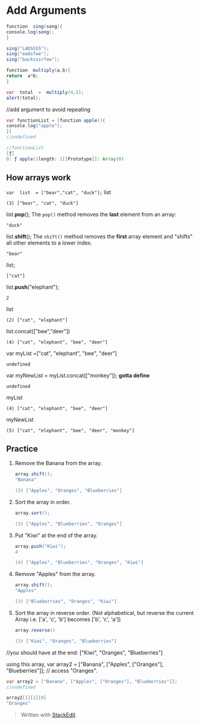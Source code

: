 # Add Arguments
```java
function  sing(song){
console.log(song);
}

sing("LADSSSS");
sing("ewdsfwe");
sing("backsssrfew");
```
```java
function  multiply(a,b){
return  a*b;
}

var  total  =  multiply(4,5);
alert(total);
```
//add argument to avoid repeating
```java
var functionList = [function apple(){
console.log("apple");
}]
//undefined

//functionList
[ƒ]
0: ƒ apple()length: 1[[Prototype]]: Array(0)
```
## How arrays work
```var  list  = ["bear","cat", "duck"];```
list
```
(3) ["bear", "cat", "duck"]
```
list.**pop**();
The `pop()` method removes the **last** element from an array:

```
"duck"
```
list.**shift**();
The `shift()` method removes the **first** array element and "shifts" all other elements to a lower index.
```
"bear"
```
list;
```
["cat"]
```
list.**push**("elephant");
```
2
```
list
```
(2) ["cat", "elephant"]
```
list.concat(["bee","deer"])
```
(4) ["cat", "elephant", "bee", "deer"]
```

var myList =["cat", "elephant", "bee", "deer"]
```
undefined
```
var myNewList = myList.concat(["monkey"]);
 **gotta define**
```
undefined
```
myList
```
(4) ["cat", "elephant", "bee", "deer"]
```
myNewList
```
(5) ["cat", "elephant", "bee", "deer", "monkey"]
```
## Practice
1. Remove the Banana from the array.
	 ```java
	 array.shift();
	 "Banana"

	(3) ["Apples", "Oranges", "Blueberries"]
	 ```

2. Sort the array in order.
	 ```java
	 array.sort();
	 
	(3) ["Apples", "Blueberries", "Oranges"]
	 ```

3. Put "Kiwi" at the end of the array.
	 ```java
	 array.push("Kiwi");
	4

	(4) ["Apples", "Blueberries", "Oranges", "Kiwi"]
	 ```

4. Remove "Apples" from the array.
	 ```java
	 array.shift();
	"Apples"

	(3) ["Blueberries", "Oranges", "Kiwi"]
	 ```

6. Sort the array in reverse order. (Not alphabetical, but reverse
the current Array i.e. ['a', 'c', 'b'] becomes ['b', 'c', 'a'])
	 ```java
	 array.reverse()
	 
	(3) ["Kiwi", "Oranges", "Blueberries"]
	 ```

//you should have at the end:
["Kiwi", "Oranges", "Blueberries"]

using this array,
var array2 = ["Banana", ["Apples", ["Oranges"], "Blueberries"]];
// access "Oranges".

```java
var array2 = ["Banana", ["Apples", ["Oranges"], "Blueberries"]];
//undefined

array2[1][1][0]
"Oranges"
```


> Written with [StackEdit](https://stackedit.io/).
<!--stackedit_data:
eyJoaXN0b3J5IjpbLTE5NzcyODUyNDQsMTU5MDUzOTc5OSwtMz
QzNjIyNjA1LDgyMjEyNDQ1NSwtMTMyNTE3MjM4Miw1MzkyMDU2
MjldfQ==
-->